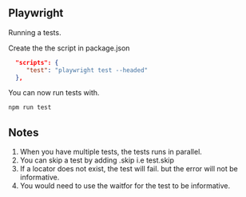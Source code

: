 ## Playwright

Running a tests.

Create the the script in package.json

```json
  "scripts": {
     "test": "playwright test --headed"
  },
```
You can now run tests with.

```bash
npm run test
```
## Notes

1. When you have multiple tests, the tests runs in parallel.
2. You can skip a test by adding .skip i.e test.skip
3. If a locator does not exist, the test will fail. but the error will not be informative. 
4. You would need to use the waitfor for the test to be informative.

